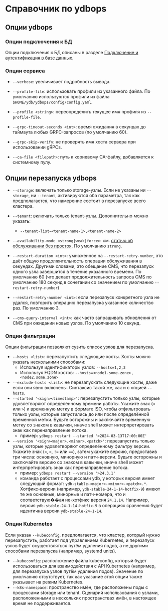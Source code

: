 # Справочник по ydbops

## Опции ydbops

### Опции подключения к БД

Опции подключения к БД описаны в разделе [Подключение и аутентификация в базе данных](../ydb-cli/connect.md#command-line-pars).

### Опции сервиса

- `--verbose`: увеличивает подробность вывода.
- `--profile-file`: использовать профили из указанного файла. По умолчанию используются профили из файла `$HOME/ydb/ydbops/config/config.yaml`.
- `--profile <string>`: переопределить текущее имя профиля из `--profile-file`.

- `--grpc-timeout-seconds <int>`: время ожидания в секундах до таймаута любых GRPC-запросов (по умолчанию 60).
- `--grpc-skip-verify`: не проверять имя хоста сервера при использовании gRPCs.
- `--ca-file <filepath>`: путь к корневому CA-файлу, добавляется к системному пулу.

## Опции перезапуска ydbops

- `--storage`: включать только storage-узлы. Если не указаны ни `--storage`, ни `--tenant`, активируются оба параметра, так как предполагается, что намерение состоит в перезапуске всего кластера.
- `--tenant`: включать только tenant-узлы. Дополнительно можно указать:

  - `--tenant-list=<tenant-name-1>,<tenant-name-2>`

- `--availability-mode <strong|weak|force>`: см. [статью об обслуживании без простоя](../../devops/manual/maintenance-without-downtime). По умолчанию `strong`.
- `--restart-duration <int>`: умноженное на `--restart-retry-number`, это даёт общую продолжительность операции обслуживания в секундах. Другими словами, это обещание CMS, что перезапуск одного узла завершится в течение указанного времени. По умолчанию 60 (что делает продолжительность запроса CMS по умолчанию 180 секунд в сочетании со значением по умолчанию `--restart-retry-number`)
- `--restart-retry-number <int>`: если перезапуск конкретного узла не удался, повторить операцию перезапуска указанное количество раз. По умолчанию 3.
- `--cms-query-interval <int>`: как часто запрашивать обновления от CMS при ожидании новых узлов. По умолчанию 10 секунд.

### Опции фильтрации

Опции фильтрации позволяют сузить список узлов для перезапуска.

- `--hosts <list>`: перезапустить следующие хосты. Хосты можно указать несколькими способами:
  - Используя идентификаторы узлов: `--hosts=1,2,3`
  - Используя FQDN хостов: `--hosts=<node1.some.zone>,<node2.some.zone>`
- `--exclude-hosts <list>`: не перезапускать следующие хосты, даже если они явно включены. Синтаксис такой же, как и с опцией `--hosts`.
- `--started '<sign><timestamp>'`: перезапустить только узлы, которые удовлетворяют определённому времени работы. Укажите знак (`<` или `>`) и временную метку в формате ISO, чтобы отфильтровать только узлы, которые запустились до или после определённой временной метки. Будьте осторожны и заключайте временную метку со знаком в кавычки, иначе shell может интерпретировать знак как перенаправление потока.
  - пример: `ydbops restart --started '>2024-03-13T17:00:00Z'`
- `--version '<sign><major>.<minor>.<patch>'`: перезапустить только узлы, которые удовлетворяют определённому фильтру версии. Укажите знак (`<`, `>`, `!=` или `==`), затем укажите версию, предоставив три числа: основную, минорную и патч-версии. Будьте осторожны и заключайте версию со знаком в кавычки, иначе shell может интерпретировать знак как перенаправление потока.
  - пример: `ydbops restart --version '>24.3.1'`
  - команда работает с процессами ydb, у которых версия имеет следующий формат: `ydb-stable-<major>-<minor>-<patch>.*`. Хотфикс-версии (например, `ydb-stable-24-1-14-hotfix-9`) имеют те же основные, минорные и патч-номера, что и соответствую��ая не-хотфикс версия `24.1.14`. Например, версия `ydb-stable-24-1-14-hotfix-9` в операциях сравнения будет идентична версии `ydb-stable-24-1-14`.

### Опции Kubernetes

Если указан `--kubeconfig`, предполагается, что кластер, который нужно перезапустить, работает под управлением Kubernetes, и перезапуск узлов будет осуществляться путём удаления подов, а не другими способами перезапуска (например, systemd units).

- `--kubeconfig`: расположение файла kubeconfig, который будет использоваться для взаимодействия с API Kubernetes (например, для перезапуска узлов путём удаления подов). Значение по умолчанию отсутствует, так как указание этой опции также указывает на режим Kubernetes.
- `--k8s-namespace`: пространство имён, где расположены поды с процессами storage или tenant. Сценарий использования с узлами, расположенными в нескольких пространствах имён, в настоящее время не поддерживается.